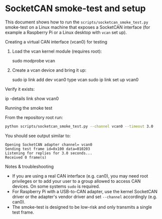 SocketCAN smoke-test and setup
=============================

This document shows how to run the `scripts/socketcan_smoke_test.py` smoke-test on a Linux machine
that exposes a SocketCAN interface (for example a Raspberry Pi or a Linux desktop with `vcan` set up).

Creating a virtual CAN interface (vcan0) for testing

1. Load the vcan kernel module (requires root):

   sudo modprobe vcan

2. Create a vcan device and bring it up:

   sudo ip link add dev vcan0 type vcan
   sudo ip link set up vcan0

Verify it exists:

   ip -details link show vcan0

Running the smoke test

From the repository root run:

```bash
python scripts/socketcan_smoke_test.py --channel vcan0 --timeout 3.0
```

You should see output similar to:

```
Opening SocketCAN adapter channel= vcan0
Sending test frame id=0x100 data=010203
Listening for replies for 3.0 seconds...
Received 0 frame(s)
```

Notes & troubleshooting

- If you are using a real CAN interface (e.g. can0), you may need root privileges or to add your user to
  a group allowed to access CAN devices. On some systems `sudo` is required.
- For Raspberry Pi with a USB-to-CAN adapter, use the kernel SocketCAN driver or the adapter's vendor driver and set `--channel` accordingly (e.g. can0).
- The smoke-test is designed to be low-risk and only transmits a single test frame.
